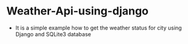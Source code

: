 # Weather-Api-using-django
  - It is a simple example how to get the weather status for city using Django and SQLite3 database
